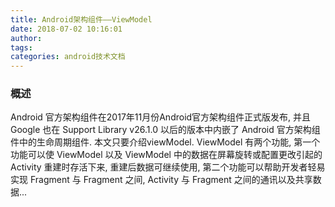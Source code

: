 ```yaml
---
title: Android架构组件——ViewModel
date: 2018-07-02 10:16:01
author: 
tags:
categories: android技术文档
---
```

### 概述
Android 官方架构组件在2017年11月份Android官方架构组件正式版发布, 并且 Google 也在 Support Library v26.1.0 以后的版本中内嵌了 Android 官方架构组件中的生命周期组件.
本文只要介绍viewModel.
ViewModel 有两个功能, 第一个功能可以使 ViewModel 以及 ViewModel 中的数据在屏幕旋转或配置更改引起的 Activity 重建时存活下来, 重建后数据可继续使用, 第二个功能可以帮助开发者轻易实现 Fragment 与 Fragment 之间, Activity 与 Fragment 之间的通讯以及共享数据...
